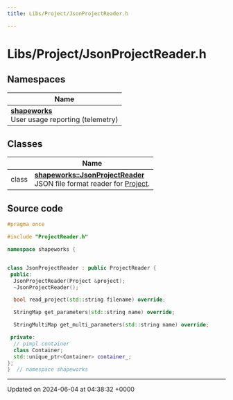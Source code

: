 ```yaml
---
title: Libs/Project/JsonProjectReader.h

---
```


# Libs/Project/JsonProjectReader.h



## Namespaces

| Name           |
| -------------- |
| **[shapeworks](../Namespaces/namespaceshapeworks.md)** <br>User usage reporting (telemetry)  |

## Classes

|                | Name           |
| -------------- | -------------- |
| class | **[shapeworks::JsonProjectReader](../Classes/classshapeworks_1_1JsonProjectReader.md)** <br>JSON file format reader for [Project]().  |




## Source code

```cpp
#pragma once

#include "ProjectReader.h"

namespace shapeworks {


class JsonProjectReader : public ProjectReader {
 public:
  JsonProjectReader(Project &project);
  ~JsonProjectReader();

  bool read_project(std::string filename) override;

  StringMap get_parameters(std::string name) override;

  StringMultiMap get_multi_parameters(std::string name) override;

 private:
  // pimpl container
  class Container;
  std::unique_ptr<Container> container_;
};
}  // namespace shapeworks
```


-------------------------------

Updated on 2024-06-04 at 04:38:32 +0000
